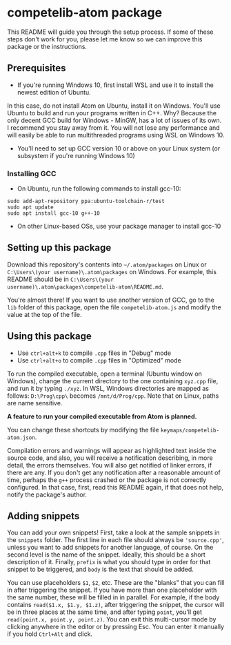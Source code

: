 # competelib-atom package

This README will guide you through the setup process. If some of these steps don't work for you, please let me know so we can improve this package or the instructions.

## Prerequisites

- If you're running Windows 10, first install WSL and use it to install the newest edition of Ubuntu.

In this case, do not install Atom on Ubuntu, install it on Windows. You'll use Ubuntu to build and run your programs written in C++. Why? Because the only decent GCC build for Windows - MinGW, has a lot of issues of its own. I recommend you stay away from it. You will not lose any performance and will easily be able to run multithreaded programs using WSL on Windows 10.

- You'll need to set up GCC version 10 or above on your Linux system (or subsystem if you're running Windows 10)

### Installing GCC

- On Ubuntu, run the following commands to install gcc-10:
```
sudo add-apt-repository ppa:ubuntu-toolchain-r/test
sudo apt update
sudo apt install gcc-10 g++-10
```

- On other Linux-based OSs, use your package manager to install gcc-10

## Setting up this package

Download this repository's contents into `~/.atom/packages` on Linux or `C:\Users\(your username)\.atom\packages` on Windows. For example, this README should be in `C:\Users\(your username)\.atom\packages\competelib-atom\README.md`.

You're almost there! If you want to use another version of GCC, go to the `lib` folder of this package, open the file `competelib-atom.js` and modify the value at the top of the file.

## Using this package

- Use `ctrl+alt+k` to compile `.cpp` files in "Debug" mode
- Use `ctrl+alt+o` to compile `.cpp` files in "Optimized" mode

To run the compiled executable, open a terminal (Ubuntu window on Windows), change the current directory to the one containing `xyz.cpp` file, and run it by typing `./xyz`. In WSL, Windows directories are mapped as follows: `D:\Prog\cpp\` becomes `/mnt/d/Prog/cpp`. Note that on Linux, paths are name sensitive.

**A feature to run your compiled executable from Atom is planned.**

You can change these shortcuts by modifying the file `keymaps/competelib-atom.json`.

Compilation errors and warnings will appear as highlighted text inside the source code, and also, you will receive a notification describing, in more detail, the errors themselves. You will also get notified of linker errors, if there are any. If you don't get any notification after a reasonable amount of time, perhaps the `g++` process crashed or the package is not correctly configured. In that case, first, read this README again, if that does not help, notify the package's author.

## Adding snippets

You can add your own snippets! First, take a look at the sample snippets in the `snippets` folder. The first line in each file should always be `'source.cpp'`, unless you want to add snippets for another language, of course. On the second level is the name of the snippet. Ideally, this should be a short description of it. Finally, `prefix` is what you should type in order for that snippet to be triggered, and `body` is the text that should be added.

You can use placeholders `$1`, `$2`, etc. These are the "blanks" that you can fill in after triggering the snippet. If you have more than one placeholder with the same number, these will be filled in in parallel. For example, if the body contains `read($1.x, $1.y, $1.z)`, after triggering the snippet, the cursor will be in three places at the same time, and after typing `point`, you'll get `read(point.x, point.y, point.z)`. You can exit this multi-cursor mode by clicking anywhere in the editor or by pressing Esc. You can enter it manually if you hold `Ctrl+Alt` and click.

